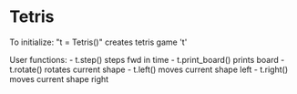 # Tetris


To initialize:    "t = Tetris()" creates tetris game 't'

User functions:
        - t.step() steps fwd in time
        - t.print_board() prints board
        - t.rotate() rotates current shape
        - t.left() moves current shape left
        - t.right() moves current shape right
